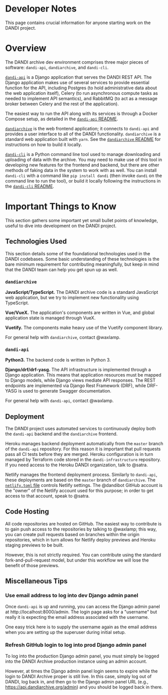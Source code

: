 # Developer Notes

This page contains crucial information for anyone starting work on the DANDI
project.

# Overview

The DANDI archive dev environment comprises three major pieces of software:
`dandi-api`, `dandiarchive`, and `dandi-cli`.

[`dandi-api`](https://github.com/dandi/dandi-api) is a Django application that
serves the DANDI REST API. The Django application makes use of several services
to provide essential function for the API, including Postgres (to hold
administrative data about the web application itself), Celery (to run
asynchronous compute tasks as needed to implement API semantics), and RabbitMQ
(to act as a message broker between Celery and the rest of the application).

The easiest way to run the API along with its services is through a Docker
Compose setup, as detailed in the [`dandi-api` README](https://github.com/dandi/dandi-api#readme).

[`dandiarchive`](https://github.com/dandi/dandiarchive) is the web frontend
application; it connects to `dandi-api` and provides a user interface to all of
the DANDI functionality. `dandiarchive` is a standard web application built with
`yarn`. See the [`dandiarchive` README](https://github.com/dandi/dandiarchive#readme)
for instructions on how to build it locally.

[`dandi-cli`](https://github.com/dandi/dandi-cli) is a Python command line tool
used to manage downloading and uploading of data with the archive. You may need
to make use of this tool in developing new features for the frontend and
backend, but there are other methods of faking data in the system to work with
as well. You can install `dandi-cli` with a command like `pip install dandi`
(then invoke `dandi` on the command line to run the tool), or build it locally
following the instructions in the [`dandi-cli` README](https://github.com/dandi/dandi-cli#readme).

# Important Things to Know

This section gathers some important yet small bullet points of knowledge, useful
to dive into development on the DANDI project.

## Technologies Used

This section details some of the foundational technologies used in the DANDI
codebases. Some basic understanding of these technologies is the bare minimum
requirement for contributing meaningfully, but keep in mind that the DANDI team
can help you get spun up as well.

### `dandiarchive`

**JavaScript/TypeScript.** The DANDI archive code is a standard JavaScript web
application, but we try to implement new functionality using TypeScript.

**Vue/VueX.** The application's components are written in Vue, and global
application state is managed through VueX.

**Vuetify.** The components make heavy use of the Vuetify component library.

For general help with `dandiarchive`, contact @waxlamp.

### `dandi-api`

**Python3.** The backend code is written in Python 3.

**Django/drf/drf-yasg.** The API infrastructure is implemented through a Django application.
This means that application resources must be mapped to Django models, while
Django views mediate API responses. The REST endpoints are implemented via
Django Rest Framework (DRF), while DRF-YASG is used to generate Swagger
documentation.

For general help with `dandi-api`, contact @waxlamp.

## Deployment

The DANDI project uses automated services to continuously deploy both the
`dandi-api` backend and the `dandiarchive` frontend.

Heroku manages backend deployment automatically from the `master` branch of the
`dandi-api` repository. For this reason it is important that pull requests pass
all CI tests before they are merged. Heroku configuration is in turn managed by
Terraform code stored in the `dandi-infrastructure` repository. If you need
access to the Heroku DANDI organization, talk to @satra.

Netlify manages the frontend deployment process. Similarly to `dandi-api`, these
deployments are based on the `master` branch of `dandiarchive`. The
[`netlify.toml` file](https://github.com/dandi/dandiarchive/blob/master/netlify.toml)
controls Netlify settings. The @dandibot GitHub account is the "owner" of the
Netlify account used for this purpose; in order to get access to that account,
speak to @satra.

## Code Hosting

All code repositories are hosted on GitHub. The easiest way to contribute is to
gain push access to the repositories by talking to @waxlamp; this way, you can
create pull requests based on branches within the origin repositories, which in
turn allows for Netlify deploy previews and Heroku staging previews to be built.

However, this is not strictly required. You can contribute using the standard
fork-and-pull-request model, but under this workflow we will lose the benefit of
those previews.

## Miscellaneous Tips

### Use email address to log into dev Django admin panel

Once `dandi-api` is up and running, you can access the Django admin panel at
http://localhost:8000/admin. The login page asks for a "username" but really it
is expecting the email address associated with the username.

One easy trick here is to supply the username again as the email address when
you are setting up the superuser during initial setup.

### Refresh GitHub login to log into prod Django admin panel

To log into the production Django admin panel, you must simply be logged into
the DANDI Archive production instance using an admin account.

However, at times the Django admin panel login seems to expire while the login
to DANDI Archive proper is still live. In this case, simply log out of DANDI,
log back in, and then go to the Django admin panel URL
(e.g., https://api.dandiarchive.org/admin) and you should be logged back in
there.
